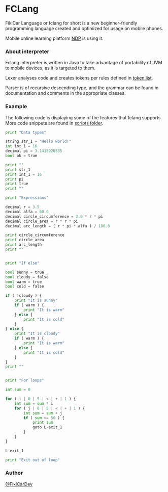 # FCLang
FikiCar Language or fclang for short is a new beginner-friendly
programming language created and optimized for usage
on mobile phones.

Mobile online learning platform [NDP](https://github.com/FikiCarDev/ndp) 
is using it.

### About interpreter
Fclang interpreter is written in Java to take advantage of portability
of JVM to mobile devices, as it is targeted to them.

Lexer analyses code and creates tokens per rules defined in 
[token list](https://github.com/FikiCarDev/fclang/blob/master/info/tokensList.txt).

Parser is of recursive descending type, and the grammar can be found in
documentation and comments in the appropriate classes.

### Example
The following code is displaying some of the features that fclang supports.
More code snippets are found in [scripts folder](https://github.com/FikiCarDev/fclang/tree/master/scripts).

```py
print "Data types"

string str_1 = "Hello world!"
int int_1 = 16
decimal pi = 3.1415926535
bool ok = true

print ""
print str_1
print int_1 = 16
print pi
print true
print ""

print "Expressions"

decimal r = 3.5
decimal alfa = 60.0
decimal circle_circumference = 2.0 * r * pi
decimal circle_area = r * r * pi
decimal arc_length = ( r * pi * alfa ) / 180.0

print circle_circumference
print circle_area
print arc_length
print ""


print "If else"

bool sunny = true
bool cloudy = false
bool warm = true
bool cold = false

if ( !cloudy ) {
    print "It is sunny"
    if ( warm ) {
        print "It is warm"
    } else {
        print "It is cold"
    }
} else {
    print "It is cloudy"
    if ( warm ) {
        print "It is warm"
    } else {
        print "It is cold"
    }
}
print ""


print "For loops"

int sum = 0

for ( i | 0 | 5 | < | + | 1 ) {
    int sum = sum * i
    for ( j | 0 | 5 | < | + | 1 ) {
        int sum = sum + j
        if ( sum >= 50 ) {
            print sum
            goto L-exit_1
        }
    }
}

L-exit_1

print "Exit out of loop"
```

### Author

[@FikiCarDev](https://github.com/FikiCarDev)
